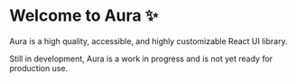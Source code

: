 # Welcome to Aura ✨

Aura is a high quality, accessible, and highly customizable React UI library.

Still in development, Aura is a work in progress and is not yet ready for production use.
